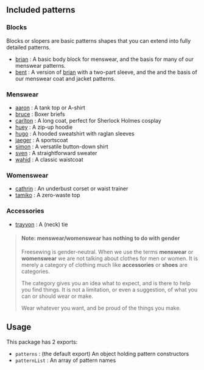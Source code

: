 
## Included patterns

### Blocks

Blocks or slopers are basic patterns shapes that you can extend into fully detailed patterns.

 - [brian](https://github.com/freesewing/brian) : A basic body block for menswear, and the basis for many of our menswear patterns. 
 - [bent](https://github.com/freesewing/bent) : A version of [brian](https://github.com/freesewing/brian) with a two-part sleeve, and the and the basis of our menswear coat and jacket patterns. 

### Menswear

 - [aaron](https://github.com/freesewing/aaron) : A tank top or A-shirt
 - [bruce](https://github.com/freesewing/bruce) : Boxer briefs
 - [carlton](https://github.com/freesewing/carlton) : A long coat, perfect for Sherlock Holmes cosplay
 - [huey](https://github.com/freesewing/huey) : A zip-up hoodie
 - [hugo](https://github.com/freesewing/hugo) : A hooded sweatshirt with raglan sleeves
 - [jaeger](https://github.com/freesewing/jaeger) : A sportscoat
 - [simon](https://github.com/freesewing/simon) : A versatile button-down shirt
 - [sven](https://github.com/freesewing/sven) : A straightforward sweater
 - [wahid](https://github.com/freesewing/wahid) : A classic waistcoat
 

### Womenswear

 - [cathrin](https://github.com/freesewing/cathrin) : An underbust corset or waist trainer
 - [tamiko](https://github.com/freesewing/tamiko) : A zero-waste top

### Accessories
 
 - [trayvon](https://github.com/freesewing/trayvon) : A (neck) tie

> #### Note: menswear/womenswear has nothing to do with gender
>
> Freesewing is gender-neutral. When we use the terms **menswear** or **womenswear**
> we are not talking about clothes for men or women. It is merely a category of clothing
> much like **accessories** or **shoes** are categories.
>
> The category gives you an idea what to expect, and is there to help you find things.
> It is not a limitation, or even a suggestion, of what you can or should wear or make.
>
> Wear whatever you want, and be proud of the things you make.

## Usage

This package has 2 exports:

 - `patterns` : (the default export) An object holding pattern constructors
 - `patternList` : An array of pattern names

